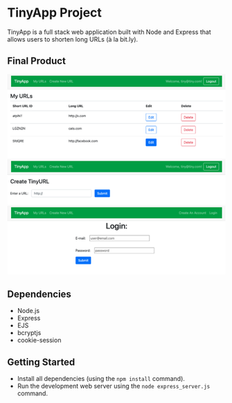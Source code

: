 # TinyApp Project

TinyApp is a full stack web application built with Node and Express that allows users to shorten long URLs (à la bit.ly).

## Final Product

!["My URLs page"](https://github.com/rachdawn/tinyapp/blob/main/docs/urls-page.png?raw=true)
!["Create New URL page"](https://github.com/rachdawn/tinyapp/blob/main/docs/create-page.png?raw=true)
!["Login page"](https://github.com/rachdawn/tinyapp/blob/main/docs/login-page.png?raw=true)

## Dependencies

- Node.js
- Express
- EJS
- bcryptjs
- cookie-session

## Getting Started

- Install all dependencies (using the `npm install` command).
- Run the development web server using the `node express_server.js` command.
